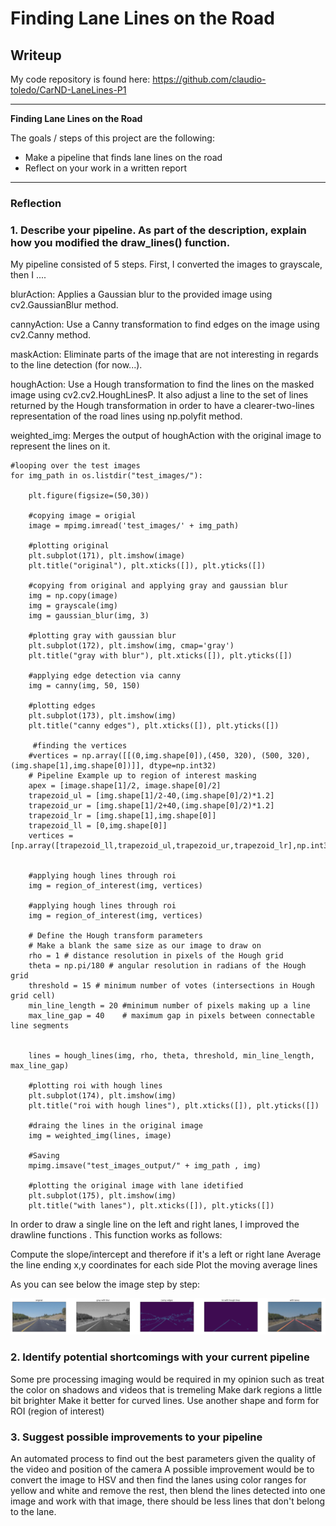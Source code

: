 # **Finding Lane Lines on the Road** 

## Writeup

My code repository is found here: https://github.com/claudio-toledo/CarND-LaneLines-P1

---

**Finding Lane Lines on the Road**

The goals / steps of this project are the following:
* Make a pipeline that finds lane lines on the road
* Reflect on your work in a written report




[//]: # (Image References)

[image1]: ./examples/step-by-step.png "Step by Step"

---

### Reflection

### 1. Describe your pipeline. As part of the description, explain how you modified the draw_lines() function.

My pipeline consisted of 5 steps. First, I converted the images to grayscale, then I .... 

blurAction: Applies a Gaussian blur to the provided image using cv2.GaussianBlur method.

cannyAction: Use a Canny transformation to find edges on the image using cv2.Canny method.

maskAction: Eliminate parts of the image that are not interesting in regards to the line detection (for now...).

houghAction: Use a Hough transformation to find the lines on the masked image using cv2.cv2.HoughLinesP. It also adjust a line to the set of lines returned by the Hough transformation in order to have a clearer-two-lines representation of the road lines using np.polyfit method.

weighted_img: Merges the output of houghAction with the original image to represent the lines on it.

```
#looping over the test images
for img_path in os.listdir("test_images/"):
    
    plt.figure(figsize=(50,30))
    
    #copying image = origial
    image = mpimg.imread('test_images/' + img_path)
    
    #plotting original
    plt.subplot(171), plt.imshow(image)
    plt.title("original"), plt.xticks([]), plt.yticks([])
    
    #copying from original and applying gray and gaussian blur
    img = np.copy(image)
    img = grayscale(img)    
    img = gaussian_blur(img, 3)
    
    #plotting gray with gaussian blur
    plt.subplot(172), plt.imshow(img, cmap='gray')
    plt.title("gray with blur"), plt.xticks([]), plt.yticks([])    
    
    #applying edge detection via canny
    img = canny(img, 50, 150)
    
    #plotting edges
    plt.subplot(173), plt.imshow(img)
    plt.title("canny edges"), plt.xticks([]), plt.yticks([])   
     
     #finding the vertices
    #vertices = np.array([[(0,img.shape[0]),(450, 320), (500, 320), (img.shape[1],img.shape[0])]], dtype=np.int32)
    # Pipeline Example up to region of interest masking
    apex = [image.shape[1]/2, image.shape[0]/2]
    trapezoid_ul = [img.shape[1]/2-40,(img.shape[0]/2)*1.2]
    trapezoid_ur = [img.shape[1]/2+40,(img.shape[0]/2)*1.2]
    trapezoid_lr = [img.shape[1],img.shape[0]]
    trapezoid_ll = [0,img.shape[0]]
    vertices = [np.array([trapezoid_ll,trapezoid_ul,trapezoid_ur,trapezoid_lr],np.int32)]
    
    
    #applying hough lines through roi
    img = region_of_interest(img, vertices)
    
    #applying hough lines through roi
    img = region_of_interest(img, vertices)
    
    # Define the Hough transform parameters
    # Make a blank the same size as our image to draw on
    rho = 1 # distance resolution in pixels of the Hough grid
    theta = np.pi/180 # angular resolution in radians of the Hough grid
    threshold = 15 # minimum number of votes (intersections in Hough grid cell)
    min_line_length = 20 #minimum number of pixels making up a line
    max_line_gap = 40    # maximum gap in pixels between connectable line segments


    lines = hough_lines(img, rho, theta, threshold, min_line_length, max_line_gap)

    #plotting roi with hough lines
    plt.subplot(174), plt.imshow(img)
    plt.title("roi with hough lines"), plt.xticks([]), plt.yticks([])
       
    #draing the lines in the original image
    img = weighted_img(lines, image)
    
    #Saving
    mpimg.imsave("test_images_output/" + img_path , img)
 
    #plotting the original image with lane idetified
    plt.subplot(175), plt.imshow(img)
    plt.title("with lanes"), plt.xticks([]), plt.yticks([])  

```

In order to draw a single line on the left and right lanes, I improved the drawline functions . This function works as follows:

Compute the slope/intercept and therefore if it's a left or right lane
Average the line ending x,y coordinates for each side
Plot the moving average lines

As you can see below the image step by step:


![alt text][image1]


### 2. Identify potential shortcomings with your current pipeline


Some pre processing imaging would be required in my opinion such as treat the color on shadows and videos that is tremeling
Make dark regions a little bit brighter
Make it better for curved lines.
Use another shape and form for ROI (region of interest)

### 3. Suggest possible improvements to your pipeline


An automated process to find out the best parameters given the quality of the video and position of the camera
A possible improvement would be to convert the image to HSV and then find the lanes using color ranges for yellow and white and remove the rest, then blend the lines detected into one image and work with that image, there should be less lines that don't belong to the lane.

